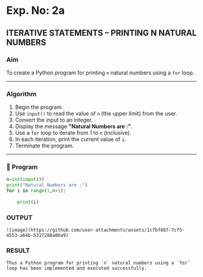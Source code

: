 # Exp. No: 2a  
## ITERATIVE STATEMENTS – PRINTING N NATURAL NUMBERS

###  Aim
To create a Python program for printing `n` natural numbers using a `for` loop.

---

###  Algorithm

1. Begin the program.
2. Use `input()` to read the value of `n` (the upper limit) from the user.
3. Convert the input to an integer.
4. Display the message **"Natural Numbers are :"**.
5. Use a `for` loop to iterate from 1 to `n` (inclusive).
6. In each iteration, print the current value of `i`.
7. Terminate the program.

---

### 🧾 Program

```python
n=int(input())
print("Natural Numbers are :")
for i in range(1,n+1):
   
    print(i)
```
### OUTPUT
```
![image](https://github.com/user-attachments/assets/1c7bf887-7cf5-4553-a64b-5317288a86a9)

```
### RESULT
```
Thus a Python program for printing `n` natural numbers using a `for` loop has been implemented and executed successfully.
```

